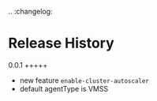 .. :changelog:

Release History
===============
0.0.1
+++++
* new feature `enable-cluster-autoscaler`
* default agentType is VMSS